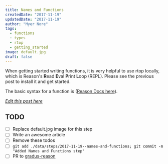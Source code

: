 ```yaml
---
title: Names and Functions
createdDate: "2017-11-19"
updatedDate: "2017-11-19"
author: "Myer Nore"
tags:
  - functions
  - types
  - rtop
  - getting_started
image: default.jpg
draft: false
---
```


When getting started writing functions, it is very helpful to use 
rtop locally, which is Reason's **R**ead **E**val **P**rint **L**oop (REPL). Please 
see the previous post to install it and get started.

The basic syntax for a function is ([Reason Docs here](https://reasonml.github.io/guide/language/function)).

_[Edit this post here](https://github.com/codekiln/gradus-reason/tree/master/data/steps/2017-11-19--names-and-functions/index.md)_

## TODO

-   [ ] Replace default.jpg image for this step
-   [ ] Write an awesome article
-   [ ] Remove these todos
-   [ ] `git add ./data/steps/2017-11-19--names-and-functions; git commit -m "Added Names and Functions step"`
-   [ ] PR to [gradus-reason](https://github.com/codekiln/gradus-reason)
